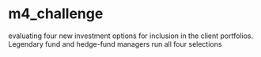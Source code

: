 # m4_challenge
 evaluating four new investment options for inclusion in the client portfolios. Legendary fund and hedge-fund managers run all four selections
